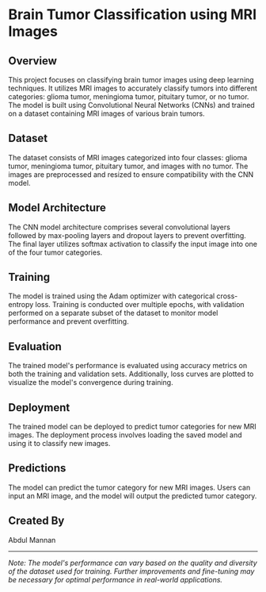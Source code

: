# Brain Tumor Classification using MRI Images

## Overview
This project focuses on classifying brain tumor images using deep learning techniques. It utilizes MRI images to accurately classify tumors into different categories: glioma tumor, meningioma tumor, pituitary tumor, or no tumor. The model is built using Convolutional Neural Networks (CNNs) and trained on a dataset containing MRI images of various brain tumors.

## Dataset
The dataset consists of MRI images categorized into four classes: glioma tumor, meningioma tumor, pituitary tumor, and images with no tumor. The images are preprocessed and resized to ensure compatibility with the CNN model.

## Model Architecture
The CNN model architecture comprises several convolutional layers followed by max-pooling layers and dropout layers to prevent overfitting. The final layer utilizes softmax activation to classify the input image into one of the four tumor categories.

## Training
The model is trained using the Adam optimizer with categorical cross-entropy loss. Training is conducted over multiple epochs, with validation performed on a separate subset of the dataset to monitor model performance and prevent overfitting.

## Evaluation
The trained model's performance is evaluated using accuracy metrics on both the training and validation sets. Additionally, loss curves are plotted to visualize the model's convergence during training.

## Deployment
The trained model can be deployed to predict tumor categories for new MRI images. The deployment process involves loading the saved model and using it to classify new images.

## Predictions
The model can predict the tumor category for new MRI images. Users can input an MRI image, and the model will output the predicted tumor category.

## Created By
Abdul Mannan

---

*Note: The model's performance can vary based on the quality and diversity of the dataset used for training. Further improvements and fine-tuning may be necessary for optimal performance in real-world applications.*

